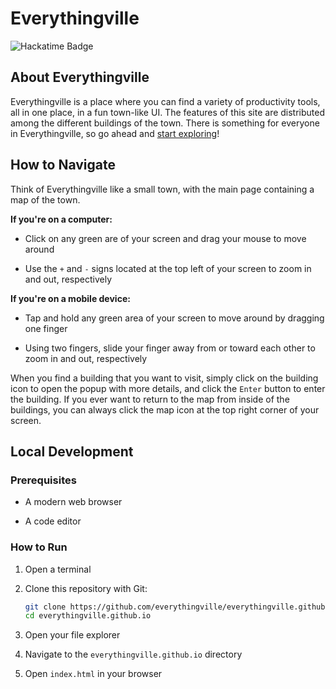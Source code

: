 # Everythingville

![Hackatime Badge](https://hackatime-badge.hackclub.com/U07DMCJTB8Q/everythingville)

## About Everythingville

Everythingville is a place where you can find a variety of productivity tools, all in one place, in a fun town-like UI. The features of this site are distributed among the different buildings of the town. There is something for everyone in Everythingville, so go ahead and [start exploring](https://everythingville.github.io/)!

## How to Navigate

Think of Everythingville like a small town, with the main page containing a map of the town.

**If you're on a computer:**

- Click on any green are of your screen and drag your mouse to move around

- Use the `+` and `-` signs located at the top left of your screen to zoom in and out, respectively

**If you're on a mobile device:**

- Tap and hold any green area of your screen to move around by dragging one finger

- Using two fingers, slide your finger away from or toward each other to zoom in and out, respectively

When you find a building that you want to visit, simply click on the building icon to open the popup with more details, and click the `Enter` button to enter the building. If you ever want to return to the map from inside of the buildings, you can always click the map icon at the top right corner of your screen.

## Local Development

### Prerequisites

- A modern web browser

- A code editor

### How to Run

1. Open a terminal

2. Clone this repository with Git:

    ```bash
    git clone https://github.com/everythingville/everythingville.github.io.git
    cd everythingville.github.io
    ```

3. Open your file explorer

3. Navigate to the `everythingville.github.io` directory

4. Open `index.html` in your browser